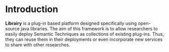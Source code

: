 # Introduction
**Librairy** is a plug-in based platform designed specifically using open-source java libraries. The aim of this framework is to allow researchers to easily deploy Semantic Techniques as collections of existing plug-ins. Thus, they can reuse them in their deployments or even incorporate new services to share with other researches. 
